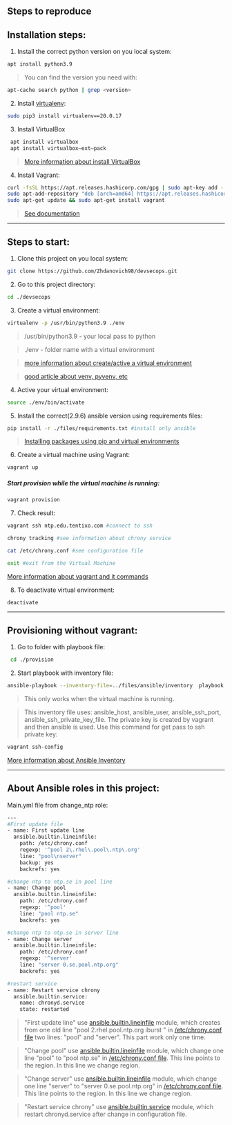 ## Steps to reproduce  ##

## Installation steps: ##

1. Install the correct python version on you local system:

```sh
apt install python3.9
```
> You can find the version you need with:

```sh
apt-cache search python | grep <version>
```
2. Install [virtualenv](https://virtualenv.pypa.io/en/latest/):
```sh
sudo pip3 install virtualenv==20.0.17
```
3. Install VirtualBox
```sh
 apt install virtualbox
 apt install virtualbox—ext–pack
```
> [More information about install VirtualBox](https://phoenixnap.com/kb/install-virtualbox-on-ubuntu)

4. Install Vagrant:
```sh
curl -fsSL https://apt.releases.hashicorp.com/gpg | sudo apt-key add -
sudo apt-add-repository "deb [arch=amd64] https://apt.releases.hashicorp.com $(lsb_release -cs) main"
sudo apt-get update && sudo apt-get install vagrant
```
> [See documentation](https://www.vagrantup.com/downloads)
___
## Steps to start: ##

1. Clone this project on you local system:
```sh
git clone https://github.com/Zhdanovich98/devsecops.git
```
2. Go to this project directory:
```sh
cd ./devsecops
```
3. Create a virtual environment:
```sh
virtualenv -p /usr/bin/python3.9 ./env
```
> /usr/bin/python3.9 - your local pass to python

> ./env - folder name with a virtual environment

> [more information about create/active a virtual environment](https://gist.github.com/frfahim/73c0fad6350332cef7a653bcd762f08d)

> [good article about venv, pyvenv, etc](https://stackoverflow.com/questions/41573587/what-is-the-difference-between-venv-pyvenv-pyenv-virtualenv-virtualenvwrappe)

4. Active your virtual environment:
```sh
source ./env/bin/activate
```
5. Install the correct(2.9.6) ansible version using requirements files:

```sh
pip install -r ./files/requirements.txt #install only ansible
```
>[Installing packages using pip and virtual environments](https://packaging.python.org/en/latest/guides/installing-using-pip-and-virtual-environments/)

6. Create a virtual machine using Vagrant:

```sh
vagrant up
```

##### Start provision while the virtual machine is running: #####

```sh
vagrant provision
```

7. Check result:

```sh
vagrant ssh ntp.edu.tentixo.com #connect to ssh
```
```sh
chrony tracking #see information about chrony service
```
```sh
cat /etc/chrony.conf #see configuration file
```
```sh
exit #exit from the Virtual Machine
```
[More information about vagrant and it commands](https://www.vagrantup.com/docs)

8. To deactivate virtual environment:
```sh
deactivate
```
___
## Provisioning without vagrant: ##

1. Go to folder with playbook file:
```sh
 cd ./provision
```
2. Start playbook with inventory file:
```sh
ansible-playbook --inventory-file=../files/ansible/inventory  playbook.yml
```

> This only works when the virtual machine is running.

> This inventory file uses: ansible_host, ansible_user, ansible_ssh_port, ansible_ssh_private_key_file. The private key is created by vagrant and then ansible is used. Use this command for get pass to ssh private key:

```sh
vagrant ssh-config
```

[More information about Ansible Inventory](https://docs.ansible.com/ansible/2.3/intro_inventory.html)
___
## About Ansible roles in this project: ##

Main.yml file from change_ntp role:

```sh
---
#First update file
- name: First update line
  ansible.builtin.lineinfile:
    path: /etc/chrony.conf
    regexp: '^pool 2\.rhel\.pool\.ntp\.org'
    line: "pool\nserver"
    backup: yes
    backrefs: yes

#change ntp to ntp.se in pool line
- name: Change pool
  ansible.builtin.lineinfile:
    path: /etc/chrony.conf
    regexp: '^pool'
    line: "pool ntp.se"
    backrefs: yes

#change ntp to ntp.se in server line
- name: Change server
  ansible.builtin.lineinfile:
    path: /etc/chrony.conf
    regexp: '^server'
    line: "server 0.se.pool.ntp.org"
    backrefs: yes

#restart service
- name: Restart service chrony
  ansible.builtin.service:
    name: chronyd.service
    state: restarted
```

> "First update line" use [ansible.builtin.lineinfile](https://docs.ansible.com/ansible/latest/collections/ansible/builtin/lineinfile_module.html) module, which creates from one old line "pool 2.rhel.pool.ntp.org iburst
"  in [/etc/chrony.conf file](https://chrony.tuxfamily.org/doc/3.4/chrony.conf.html) two lines: "pool" and "server". This part work only one time.

> "Change pool" use [ansible.builtin.lineinfile](https://docs.ansible.com/ansible/latest/collections/ansible/builtin/lineinfile_module.html) module, which change one line "pool" to "pool ntp.se" in [/etc/chrony.conf file](https://chrony.tuxfamily.org/doc/3.4/chrony.conf.html). This line points to the region. In this line we change region.

> "Change server" use [ansible.builtin.lineinfile](https://docs.ansible.com/ansible/latest/collections/ansible/builtin/lineinfile_module.html) module, which change one line "server" to "server 0.se.pool.ntp.org" in [/etc/chrony.conf file](https://chrony.tuxfamily.org/doc/3.4/chrony.conf.html). This line points to the region. In this line we change region.

> "Restart service chrony" use [ansible.builtin.service](https://docs.ansible.com/ansible/latest/collections/ansible/builtin/service_module.html) module, which restart chronyd.service after change in configuration file.
